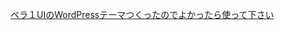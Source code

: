 <a href="http://www.fuzzydevelopment.net/like-striking-261.html">ペラ１UIのWordPressテーマつくったのでよかったら使って下さい</a>
